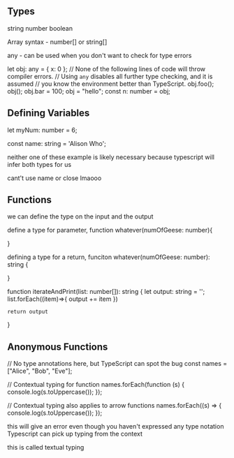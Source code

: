 ## Types
string
number
boolean

Array syntax -
number[] or string[]

any - can be used when you don't want to check for type errors

let obj: any = { x: 0 };
// None of the following lines of code will throw compiler errors.
// Using `any` disables all further type checking, and it is assumed 
// you know the environment better than TypeScript.
obj.foo();
obj();
obj.bar = 100;
obj = "hello";
const n: number = obj;


## Defining Variables
let myNum: number = 6;

const name: string = 'Alison Who';

neither one of these example is likely necessary because typescript will infer both types for us

cant't use name or close lmaooo



## Functions
we can define the type on the input and the output

define a type for parameter,
function whatever(numOfGeese: number){

}

defining a type for a return,
funciton whatever(numOfGeese: number): string {

}


function iterateAndPrint(list: number[]): string {
    let output: string = '';
    list.forEach((item)=>{
        output += item
    })

    return output
}


## Anonymous Functions
// No type annotations here, but TypeScript can spot the bug
const names = ["Alice", "Bob", "Eve"];
 
// Contextual typing for function
names.forEach(function (s) {
  console.log(s.toUppercase());
});
 
// Contextual typing also applies to arrow functions
names.forEach((s) => {
  console.log(s.toUppercase());
});


this will give an error even though you haven't expressed any type notation Typescript can pick up typing from the context

this is called textual typing


